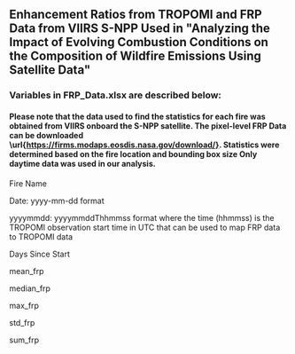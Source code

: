 ## Enhancement Ratios from TROPOMI and FRP Data from VIIRS S-NPP Used in "Analyzing the Impact of Evolving Combustion Conditions on the Composition of Wildfire Emissions Using Satellite Data"

### Variables in FRP_Data.xlsx are described below:
#### Please note that the data used to find the statistics for each fire was obtained from VIIRS onboard the S-NPP satellite. The pixel-level FRP Data can be downloaded \url{https://firms.modaps.eosdis.nasa.gov/download/}. Statistics were determined based on the fire location and bounding box size Only daytime data was used in our analysis.
Fire Name

Date: yyyy-mm-dd format

yyyymmdd: yyyymmddThhmmss format where the time (hhmmss) is the TROPOMI observation start time in UTC that can be used to map FRP data to TROPOMI data

Days Since Start

mean_frp	

median_frp	

max_frp	

std_frp	

sum_frp


